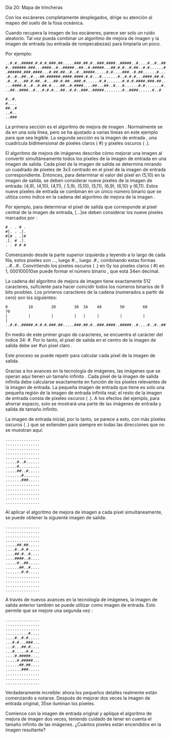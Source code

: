 ﻿Día 20: Mapa de trincheras 

Con los escáneres completamente desplegados, dirige su atención al mapeo del suelo de la fosa oceánica.

Cuando recupera la imagen de los escáneres, parece ser solo un ruido aleatorio. Tal vez pueda combinar un algoritmo de mejora de imagen y la imagen de entrada (su entrada de rompecabezas) para limpiarla un poco.

Por ejemplo:
```
..#.#..#####.#.#.#.###.##.....###.##.#..###.####..#####..#....#..#..##..##
#..######.###...####..#..#####..##..#.#####...##.#.#..#.##..#.#......#.###
.######.###.####...#.##.##..#..#..#####.....#.#....###..#.##......#.....#.
.#..#..##..#...##.######.####.####.#.#...#.......#..#.#.#...####.##.#.....
.#..#...##.#.##..#...##.#.##..###.#......#.#.......#.#.#.####.###.##...#..
...####.#..#..#.##.#....##..#.####....##...##..#...#......#.#.......#.....
..##..####..#...#.#.#...##..#.#..###..#####........#..####......#..#

#..#.
#....
##..#
..#..
..###
```
La primera sección es el algoritmo de mejora de imagen . Normalmente se da en una sola línea, pero se ha ajustado a varias líneas en este ejemplo para que sea legible. La segunda sección es la imagen de entrada , una cuadrícula bidimensional de píxeles claros ( #) y píxeles oscuros ( .).

El algoritmo de mejora de imágenes describe cómo mejorar una imagen al convertir simultáneamente todos los píxeles de la imagen de entrada en una imagen de salida. Cada píxel de la imagen de salida se determina mirando un cuadrado de píxeles de 3x3 centrado en el píxel de la imagen de entrada correspondiente. Entonces, para determinar el valor del píxel en (5,10) en la imagen de salida, se deben considerar nueve píxeles de la imagen de entrada: (4,9), (4,10), (4,11), ( 5,9), (5,10), (5,11), (6,9), (6,10) y (6,11). Estos nueve píxeles de entrada se combinan en un único número binario que se utiliza como índice en la cadena del algoritmo de mejora de la imagen .

Por ejemplo, para determinar el píxel de salida que corresponde al píxel central de la imagen de entrada, [...]se deben considerar los nueve píxeles marcados por :

```
# . . # .
#[. . .].
#[# . .]#
.[. # .].
. . # # #
```
Comenzando desde la parte superior izquierda y leyendo a lo largo de cada fila, estos píxeles son ..., luego #.., luego .#.; combinando estas formas ...#...#.. Convirtiendo los píxeles oscuros ( .) en 0y los píxeles claros ( #) en 1, 000100010se puede formar el número binario , que está 34en decimal.

La cadena del algoritmo de mejora de imagen tiene exactamente 512 caracteres, suficiente para hacer coincidir todos los números binarios de 9 bits posibles. Los primeros caracteres de la cadena (numerados a partir de cero) son los siguientes:

```
0         10        20        30  34    40        50        60        70
|         |         |         |   |     |         |         |         |
..#.#..#####.#.#.#.###.##.....###.##.#..###.####..#####..#....#..#..##..##
```
En medio de este primer grupo de caracteres, se encuentra el carácter del índice 34: #. Por lo tanto, el píxel de salida en el centro de la imagen de salida debe ser #un píxel claro .

Este proceso se puede repetir para calcular cada píxel de la imagen de salida.

Gracias a los avances en la tecnología de imágenes, las imágenes que se operan aquí tienen un tamaño infinito . Cada píxel de la imagen de salida infinita debe calcularse exactamente en función de los píxeles relevantes de la imagen de entrada. La pequeña imagen de entrada que tiene es solo una pequeña región de la imagen de entrada infinita real; el resto de la imagen de entrada consta de píxeles oscuros ( .). A los efectos del ejemplo, para ahorrar espacio, solo se mostrará una parte de las imágenes de entrada y salida de tamaño infinito.

La imagen de entrada inicial, por lo tanto, se parece a esto, con más píxeles oscuros ( .) que se extienden para siempre en todas las direcciones que no se muestran aquí:
```
...............
...............
...............
...............
...............
.....#..#......
.....#.........
.....##..#.....
.......#.......
.......###.....
...............
...............
...............
...............
...............
```
Al aplicar el algoritmo de mejora de imagen a cada píxel simultáneamente, se puede obtener la siguiente imagen de salida:
```
...............
...............
...............
...............
.....##.##.....
....#..#.#.....
....##.#..#....
....####..#....
.....#..##.....
......##..#....
.......#.#.....
...............
...............
...............
...............
```
A través de nuevos avances en la tecnología de imágenes, la imagen de salida anterior también se puede utilizar como imagen de entrada. Esto permite que se mejore una segunda vez :
```
...............
...............
...............
..........#....
....#..#.#.....
...#.#...###...
...#...##.#....
...#.....#.#...
....#.#####....
.....#.#####...
......##.##....
.......###.....
...............
...............
...............
```
Verdaderamente increíble: ahora los pequeños detalles realmente están comenzando a notarse. Después de mejorar dos veces la imagen de entrada original, 35se iluminan los píxeles.

Comience con la imagen de entrada original y aplique el algoritmo de mejora de imagen dos veces, teniendo cuidado de tener en cuenta el tamaño infinito de las imágenes. ¿Cuántos píxeles están encendidos en la imagen resultante?